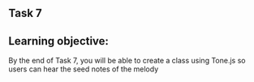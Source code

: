 ## Task 7

## Learning objective:
By the end of Task 7, you will be able to create a class using Tone.js so users can hear the seed notes of the melody